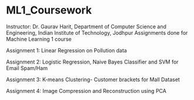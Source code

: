 # ML1_Coursework
Instructor: Dr. Gaurav Harit, Department of Computer Science and Engineering, Indian Institute of Technology, Jodhpur
Assignments done for Machine Learning 1 course

Assignment 1: Linear Regression on Pollution data

Assignment 2: Logistic Regression, Naive Bayes Classifier and SVM for Email Spam/Ham

Assignment 3: K-means Clustering- Customer brackets for Mall Dataset

Assignment 4: Image Compression and Reconstruction using PCA
